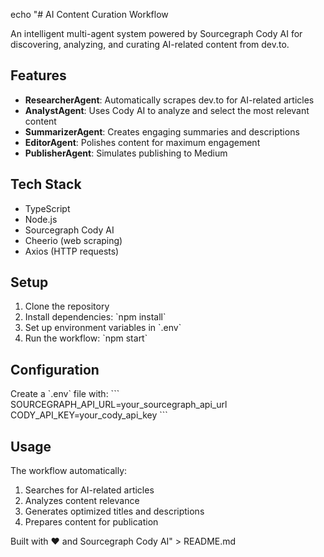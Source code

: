 echo "# AI Content Curation Workflow

An intelligent multi-agent system powered by Sourcegraph Cody AI for discovering, analyzing, and curating AI-related content from dev.to.

## Features

- **ResearcherAgent**: Automatically scrapes dev.to for AI-related articles
- **AnalystAgent**: Uses Cody AI to analyze and select the most relevant content
- **SummarizerAgent**: Creates engaging summaries and descriptions
- **EditorAgent**: Polishes content for maximum engagement
- **PublisherAgent**: Simulates publishing to Medium

## Tech Stack

- TypeScript
- Node.js
- Sourcegraph Cody AI
- Cheerio (web scraping)
- Axios (HTTP requests)

## Setup

1. Clone the repository
2. Install dependencies: \`npm install\`
3. Set up environment variables in \`.env\`
4. Run the workflow: \`npm start\`

## Configuration

Create a \`.env\` file with:
\`\`\`
SOURCEGRAPH_API_URL=your_sourcegraph_api_url
CODY_API_KEY=your_cody_api_key
\`\`\`

## Usage

The workflow automatically:
1. Searches for AI-related articles
2. Analyzes content relevance
3. Generates optimized titles and descriptions
4. Prepares content for publication

Built with ❤️ and Sourcegraph Cody AI" > README.md
